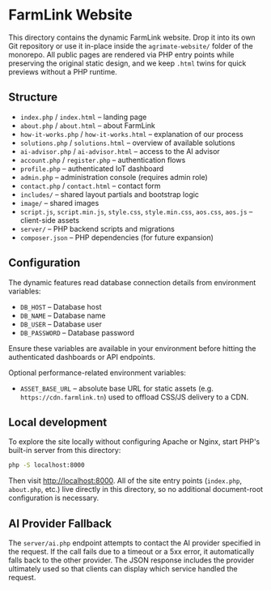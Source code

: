 # FarmLink Website

This directory contains the dynamic FarmLink website. Drop it into its own Git repository or use it in-place inside the `agrimate-website/` folder of the monorepo. All public pages are rendered via PHP entry points while preserving the original static design, and we keep `.html` twins for quick previews without a PHP runtime.

## Structure
- `index.php` / `index.html` – landing page
- `about.php` / `about.html` – about FarmLink
- `how-it-works.php` / `how-it-works.html` – explanation of our process
- `solutions.php` / `solutions.html` – overview of available solutions
- `ai-advisor.php` / `ai-advisor.html` – access to the AI advisor
- `account.php` / `register.php` – authentication flows
- `profile.php` – authenticated IoT dashboard
- `admin.php` – administration console (requires admin role)
- `contact.php` / `contact.html` – contact form
- `includes/` – shared layout partials and bootstrap logic
- `image/` – shared images
- `script.js`, `script.min.js`, `style.css`, `style.min.css`, `aos.css`, `aos.js` – client-side assets
- `server/` – PHP backend scripts and migrations
- `composer.json` – PHP dependencies (for future expansion)

## Configuration

The dynamic features read database connection details from environment variables:

- `DB_HOST` – Database host
- `DB_NAME` – Database name
- `DB_USER` – Database user
- `DB_PASSWORD` – Database password

Ensure these variables are available in your environment before hitting the authenticated dashboards or API endpoints.

Optional performance-related environment variables:

- `ASSET_BASE_URL` – absolute base URL for static assets (e.g. `https://cdn.farmlink.tn`) used to offload CSS/JS delivery to a CDN.

## Local development

To explore the site locally without configuring Apache or Nginx, start PHP's built-in server from this directory:

```bash
php -S localhost:8000
```

Then visit <http://localhost:8000>. All of the site entry points (`index.php`, `about.php`, etc.) live directly in this directory, so no additional document-root configuration is necessary.

## AI Provider Fallback

The `server/ai.php` endpoint attempts to contact the AI provider specified in the request. If the call fails due to a timeout or a 5xx error, it automatically falls back to the other provider. The JSON response includes the provider ultimately used so that clients can display which service handled the request.
